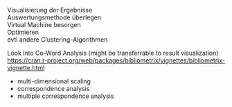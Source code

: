 Visualisierung der Ergebnisse  
Auswertungsmethode überlegen  
Virtual Machine besorgen  
Optimieren  
evtl andere Clustering-Algorithmen  

Look into Co-Word Analysis (might be transferrable to result visualization)
https://cran.r-project.org/web/packages/bibliometrix/vignettes/bibliometrix-vignette.html

  * multi-dimensional scaling
  * correspondence analysis
  * multiple correspondence analysis
